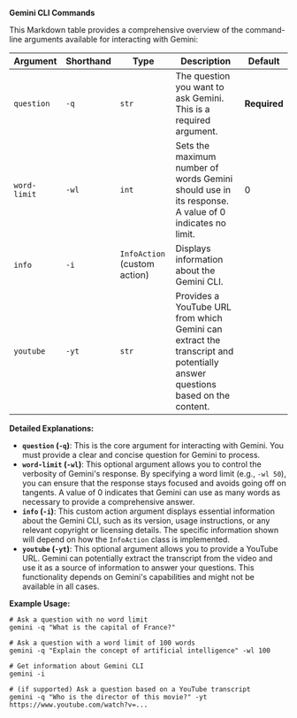 **Gemini CLI Commands**

This Markdown table provides a comprehensive overview of the command-line arguments available for interacting with
Gemini:

| Argument     | Shorthand | Type                         | Description                                                                                                                | Default      |
|--------------|-----------|------------------------------|----------------------------------------------------------------------------------------------------------------------------|--------------|
| `question`   | `-q`      | `str`                        | The question you want to ask Gemini. This is a required argument.                                                          | **Required** |
| `word-limit` | `-wl`     | `int`                        | Sets the maximum number of words Gemini should use in its response. A value of 0 indicates no limit.                       | 0            |
| `info`       | `-i`      | `InfoAction` (custom action) | Displays information about the Gemini CLI.                                                                                 |              |
| `youtube`    | `-yt`     | `str`                        | Provides a YouTube URL from which Gemini can extract the transcript and potentially answer questions based on the content. |              |

**Detailed Explanations:**

* **`question` (`-q`)**: This is the core argument for interacting with Gemini. You must provide a clear and concise
  question for Gemini to process.
* **`word-limit` (`-wl`)**: This optional argument allows you to control the verbosity of Gemini's response. By
  specifying a word limit (e.g., `-wl 50`), you can ensure that the response stays focused and avoids going off on
  tangents. A value of 0 indicates that Gemini can use as many words as necessary to provide a comprehensive answer.
* **`info` (`-i`)**: This custom action argument displays essential information about the Gemini CLI, such as its
  version, usage instructions, or any relevant copyright or licensing details. The specific information shown will
  depend on how the `InfoAction` class is implemented.
* **`youtube` (`-yt`)**: This optional argument allows you to provide a YouTube URL. Gemini can potentially extract the
  transcript from the video and use it as a source of information to answer your questions. This functionality depends
  on Gemini's capabilities and might not be available in all cases.

**Example Usage:**

```
# Ask a question with no word limit
gemini -q "What is the capital of France?"

# Ask a question with a word limit of 100 words
gemini -q "Explain the concept of artificial intelligence" -wl 100

# Get information about Gemini CLI
gemini -i

# (if supported) Ask a question based on a YouTube transcript
gemini -q "Who is the director of this movie?" -yt https://www.youtube.com/watch?v=...
```